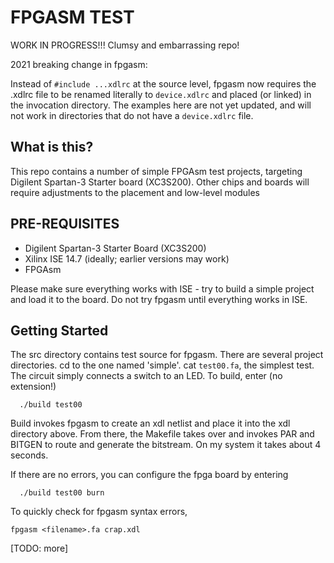 # FPGASM TEST

WORK IN PROGRESS!!!    Clumsy and embarrassing repo!

2021 breaking change in fpgasm:

Instead of `#include ...xdlrc` at the source level, fpgasm now requires the .xdlrc file to be renamed literally to `device.xdlrc` and placed (or linked) in the invocation directory.  The examples here are not yet updated, and will not work in directories that do not have a `device.xdlrc` file.

## What is this?

This repo contains a number of simple FPGAsm test projects, targeting Digilent Spartan-3 Starter board (XC3S200).  Other chips and boards will require adjustments to the placement and low-level modules 

## PRE-REQUISITES

* Digilent Spartan-3 Starter Board (XC3S200)
* Xilinx ISE 14.7 (ideally; earlier versions may work)
* FPGAsm

Please make sure everything works with ISE - try to build a simple project and load it to the board.  Do not try fpgasm until everything works in ISE.

## Getting Started

The src directory contains test source for fpgasm.  There are several project directories.  cd to the one named 'simple'.  cat `test00.fa`, the simplest test.  The circuit simply connects a switch to an LED.  To build, enter (no extension!)
```
  ./build test00
```
Build invokes fpgasm to create an xdl netlist and place it into the xdl directory above.  From there, the Makefile takes over and invokes PAR and BITGEN to route and generate the bitstream.  On my system it takes about 4 seconds.

If there are no errors, you can configure the fpga board by entering
```
  ./build test00 burn
```

To quickly check for fpgasm syntax errors,

```
fpgasm <filename>.fa crap.xdl
```

[TODO: more]

